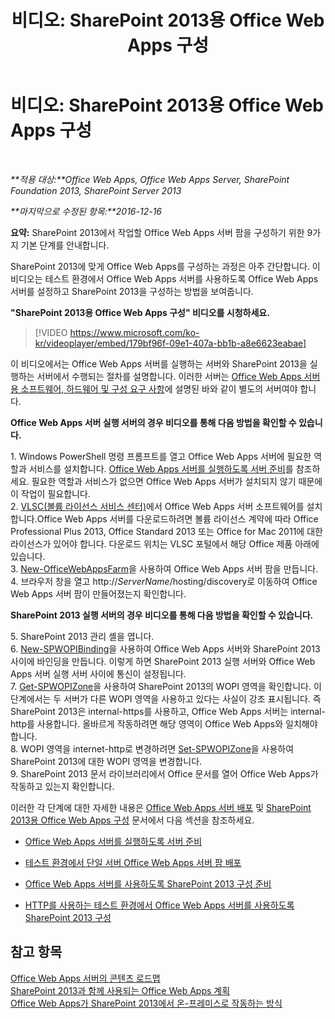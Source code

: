 ﻿---
title: '비디오: SharePoint 2013용 Office Web Apps 구성'
TOCTitle: '비디오: SharePoint 2013용 Office Web Apps 구성'
ms:assetid: 0c02633f-3839-448b-ae83-24f24c254179
ms:mtpsurl: https://technet.microsoft.com/ko-kr/library/Dn455088(v=office.15)
ms:contentKeyID: 59152176
ms.date: 12/18/2017
mtps_version: v=office.15
ms.translationtype: HT
---

# 비디오: SharePoint 2013용 Office Web Apps 구성

 

_**적용 대상:**Office Web Apps, Office Web Apps Server, SharePoint Foundation 2013, SharePoint Server 2013_

_**마지막으로 수정된 항목:**2016-12-16_

**요약:** SharePoint 2013에서 작업할 Office Web Apps 서버 팜을 구성하기 위한 9가지 기본 단계를 안내합니다.

SharePoint 2013에 맞게 Office Web Apps를 구성하는 과정은 아주 간단합니다. 이 비디오는 테스트 환경에서 Office Web Apps 서버를 사용하도록 Office Web Apps 서버를 설정하고 SharePoint 2013을 구성하는 방법을 보여줍니다.


**"SharePoint 2013용 Office Web Apps 구성" 비디오를 시청하세요.**

> [!VIDEO https://www.microsoft.com/ko-kr/videoplayer/embed/179bf96f-09e1-407a-bb1b-a8e6623eabae]

이 비디오에서는 Office Web Apps 서버를 실행하는 서버와 SharePoint 2013을 실행하는 서버에서 수행되는 절차를 설명합니다. 이러한 서버는 [Office Web Apps 서버용 소프트웨어, 하드웨어 및 구성 요구 사항](plan-office-web-apps-server.md)에 설명된 바와 같이 별도의 서버여야 합니다.

**Office Web Apps 서버 실행 서버의 경우 비디오를 통해 다음 방법을 확인할 수 있습니다.**

1\. Windows PowerShell 명령 프롬프트를 열고 Office Web Apps 서버에 필요한 역할과 서비스를 설치합니다. [Office Web Apps 서버를 실행하도록 서버 준비](deploy-office-web-apps-server.md)를 참조하세요. 필요한 역할과 서비스가 없으면 Office Web Apps 서버가 설치되지 않기 때문에 이 작업이 필요합니다.  
2\. [VLSC(볼륨 라이선스 서비스 센터)](http://go.microsoft.com/fwlink/p/?linkid=256561)에서 Office Web Apps 서버 소프트웨어를 설치합니다.Office Web Apps 서버를 다운로드하려면 볼륨 라이선스 계약에 따라 Office Professional Plus 2013, Office Standard 2013 또는 Office for Mac 2011에 대한 라이선스가 있어야 합니다. 다운로드 위치는 VLSC 포털에서 해당 Office 제품 아래에 있습니다.  
3\. [New-OfficeWebAppsFarm](https://docs.microsoft.com/en-us/powershell/module/officewebapps/new-officewebappsfarm?view=officewebapps-ps)을 사용하여 Office Web Apps 서버 팜을 만듭니다.  
4\. 브라우저 창을 열고 http://*ServerName*/hosting/discovery로 이동하여 Office Web Apps 서버 팜이 만들어졌는지 확인합니다.

**SharePoint 2013 실행 서버의 경우 비디오를 통해 다음 방법을 확인할 수 있습니다.**

5\. SharePoint 2013 관리 셸을 엽니다.  
6\. [New-SPWOPIBinding](https://docs.microsoft.com/en-us/powershell/module/sharepoint-server/New-SPWOPIBinding?view=sharepoint-ps)을 사용하여 Office Web Apps 서버와 SharePoint 2013 사이에 바인딩을 만듭니다. 이렇게 하면 SharePoint 2013 실행 서버와 Office Web Apps 서버 실행 서버 사이에 통신이 설정됩니다.  
7\. [Get-SPWOPIZone](https://docs.microsoft.com/en-us/powershell/module/sharepoint-server/Get-SPWOPIZone?view=sharepoint-ps)을 사용하여 SharePoint 2013의 WOPI 영역을 확인합니다. 이 단계에서는 두 서버가 다른 WOPI 영역을 사용하고 있다는 사실이 강조 표시됩니다. 즉 SharePoint 2013은 internal-https를 사용하고, Office Web Apps 서버는 internal-http를 사용합니다. 올바르게 작동하려면 해당 영역이 Office Web Apps와 일치해야 합니다.  
8\. WOPI 영역을 internet-http로 변경하려면 [Set-SPWOPIZone](https://docs.microsoft.com/en-us/powershell/module/sharepoint-server/Set-SPWOPIZone?view=sharepoint-ps)을 사용하여 SharePoint 2013에 대한 WOPI 영역을 변경합니다.  
9\. SharePoint 2013 문서 라이브러리에서 Office 문서를 열어 Office Web Apps가 작동하고 있는지 확인합니다.

이러한 각 단계에 대한 자세한 내용은 [Office Web Apps 서버 배포](deploy-office-web-apps-server.md) 및 [SharePoint 2013용 Office Web Apps 구성](configure-office-web-apps-for-sharepoint-2013.md) 문서에서 다음 섹션을 참조하세요.

  - [Office Web Apps 서버를 실행하도록 서버 준비](deploy-office-web-apps-server.md)

  - [테스트 환경에서 단일 서버 Office Web Apps 서버 팜 배포](deploy-office-web-apps-server.md)

  - [Office Web Apps 서버를 사용하도록 SharePoint 2013 구성 준비](configure-office-web-apps-for-sharepoint-2013.md)

  - [HTTP를 사용하는 테스트 환경에서 Office Web Apps 서버를 사용하도록 SharePoint 2013 구성](configure-office-web-apps-for-sharepoint-2013.md)

## 참고 항목


[Office Web Apps 서버의 콘텐츠 로드맵](content-roadmap-for-office-web-apps-server.md)  
[SharePoint 2013과 함께 사용되는 Office Web Apps 계획](plan-office-web-apps-used-with-sharepoint-2013.md)  
[Office Web Apps가 SharePoint 2013에서 온-프레미스로 작동하는 방식](how-office-web-apps-work-on-premises-with-sharepoint-2013.md)  
  

[](how-office-web-apps-work-on-premises-with-sharepoint-2013.md)

